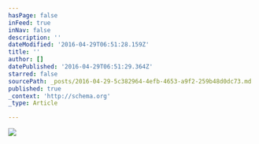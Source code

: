```yaml
---
hasPage: false
inFeed: true
inNav: false
description: ''
dateModified: '2016-04-29T06:51:28.159Z'
title: ''
author: []
datePublished: '2016-04-29T06:51:29.364Z'
starred: false
sourcePath: _posts/2016-04-29-5c382964-4efb-4653-a9f2-259b48d0dc73.md
published: true
_context: 'http://schema.org'
_type: Article

---
```

![](https://the-grid-user-content.s3-us-west-2.amazonaws.com/0a384573-75aa-4073-bba4-88c5519a70c4.jpg)